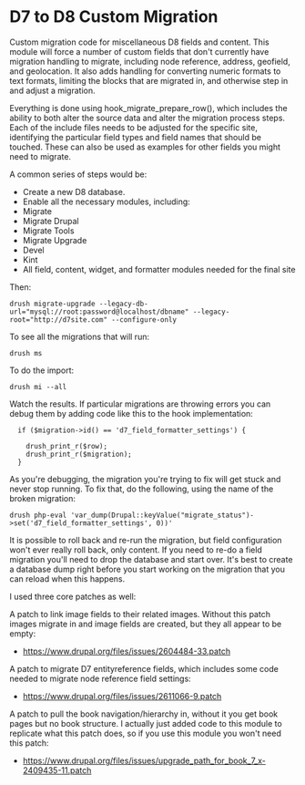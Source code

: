 # D7 to D8 Custom Migration

Custom migration code for miscellaneous D8 fields and content. This module will force a number
of custom fields that don't currently have migration handling to migrate, including node reference,
address, geofield, and geolocation. It also adds handling for converting numeric formats to text
formats, limiting the blocks that are migrated in, and otherwise step in and adjust a migration.

Everything is done using hook_migrate_prepare_row(), which includes the ability to both alter the
source data and alter the migration process steps. Each of the include files needs to be adjusted
for the specific site, identifying the particular field types and field names that should be touched.
These can also be used as examples for other fields you might need to migrate.

A common series of steps would be:

- Create a new D8 database.
- Enable all the necessary modules, including:
 - Migrate
 - Migrate Drupal
 - Migrate Tools
 - Migrate Upgrade
 - Devel
 - Kint
 - All field, content, widget, and formatter modules needed for the final site

Then:

```
drush migrate-upgrade --legacy-db-url="mysql://root:password@localhost/dbname" --legacy-root="http://d7site.com" --configure-only
```

To see all the migrations that will run:
```
drush ms
```

To do the import:
```
drush mi --all
```

Watch the results. If particular migrations are throwing errors you can debug them by adding code like this to the hook implementation:
```
  if ($migration->id() == 'd7_field_formatter_settings') {

    drush_print_r($row);
    drush_print_r($migration);
  }

```
As you're debugging, the migration you're trying to fix will get stuck and never stop running. To fix that, do the following, using the name of the broken migration:
```
drush php-eval 'var_dump(Drupal::keyValue("migrate_status")->set('d7_field_formatter_settings', 0))'
```

It is possible to roll back and re-run the migration, but field configuration won't ever really roll back, only content. If you need to re-do a field
migration you'll need to drop the database and start over. It's best to create a database dump right before you start working on the migration that you
can reload when this happens.

I used three core patches as well:

A patch to link image fields to their related images. Without this patch images migrate in and image fields are created, but they all appear to be empty:
- https://www.drupal.org/files/issues/2604484-33.patch

A patch to migrate D7 entityreference fields, which includes some code needed to migrate node reference field settings:
- https://www.drupal.org/files/issues/2611066-9.patch

A patch to pull the book navigation/hierarchy in, without it you get book pages but no book structure. I actually just added code to this module to replicate
what this patch does, so if you use this module you won't need this patch:
- https://www.drupal.org/files/issues/upgrade_path_for_book_7_x-2409435-11.patch



